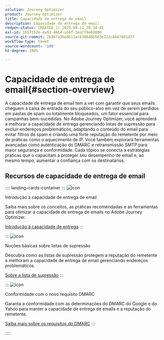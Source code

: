 ```yaml
---
solution: Journey Optimizer
product: Journey Optimizer
title: Capacidade de entrega de email
description: Capacidade de entrega de email
redpen-status: CREATED_||_2025-08-11_20-34-41
exl-id: 1657152e-4a93-4664-a56f-3ea7f9e69098
source-git-commit: 2b907a3be8b11ac6308d0b563e122c88478d1d37
workflow-type: tm+mt
source-wordcount: '180'
ht-degree: 100%

---
```


# Capacidade de entrega de email{#section-overview}

A capacidade de entrega de email tem a ver com garantir que seus emails cheguem à caixa de entrada do seu público-alvo em vez de serem perdidos em pastas de spam ou totalmente bloqueados, um fator essencial para campanhas bem-sucedidas. No Adobe Journey Optimizer, você aprenderá a melhorar a capacidade de entrega gerenciando listas de supressão para excluir endereços problemáticos, adaptando o conteúdo do email para evitar filtros de spam e criando uma forte reputação do remetente por meio de práticas como o aquecimento de IP. Você também explorará ferramentas avançadas como autenticação do DMARC e retransmissão SMTP para maior segurança e conformidade. Cada tópico se conecta a estratégias práticas que o capacitam a proteger seu desempenho de email e, ao mesmo tempo, aumentar a confiança com os destinatários.

## Recursos de capacidade de entrega de email

:::: landing-cards-container
:::
![icon](https://cdn.experienceleague.adobe.com/icons/book.svg)

Introdução à capacidade de entrega de email

Saiba mais sobre os conceitos, as práticas recomendadas e as ferramentas para otimizar a capacidade de entrega de emails no Adobe Journey Optimizer.

[Introdução à capacidade de entrega](../using/reports/deliverability.md)
:::

:::
![icon](https://cdn.experienceleague.adobe.com/icons/list-check.svg?lang=pt-BR)

Noções básicas sobre listas de supressão

Descubra como as listas de supressão protegem a reputação do remetente e melhoram a capacidade de entrega de email gerenciando endereços problemáticos.

[Sobre a lista de supressão](../using/reports/suppression-list.md)
:::

:::
![icon](https://cdn.experienceleague.adobe.com/icons/shield-halved.svg?lang=pt-BR)

Conformidade com o novo requisito DMARC

Garanta a conformidade com as determinações do DMARC do Google e do Yahoo para manter a capacidade de entrega de emails e a reputação do remetente.

[Saiba mais sobre os requisitos do DMARC](../using/configuration/dmarc-record-update.md)
:::

::::
